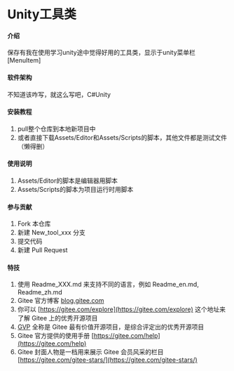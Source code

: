 # Unity工具类

#### 介绍
保存有我在使用学习unity途中觉得好用的工具类，显示于unity菜单栏[MenuItem]

#### 软件架构
不知道该咋写，就这么写吧，C#Unity


#### 安装教程

1.  pull整个仓库到本地新项目中
1.  或者直接下载Assets/Editor和Assets/Scripts的脚本，其他文件都是测试文件（懒得删）

#### 使用说明

1.  Assets/Editor的脚本是编辑器用脚本
2.  Assets/Scripts的脚本为项目运行时用脚本

#### 参与贡献

1.  Fork 本仓库
2.  新建 New_tool_xxx 分支
3.  提交代码
4.  新建 Pull Request


#### 特技

1.  使用 Readme\_XXX.md 来支持不同的语言，例如 Readme\_en.md, Readme\_zh.md
2.  Gitee 官方博客 [blog.gitee.com](https://blog.gitee.com)
3.  你可以 [https://gitee.com/explore](https://gitee.com/explore) 这个地址来了解 Gitee 上的优秀开源项目
4.  [GVP](https://gitee.com/gvp) 全称是 Gitee 最有价值开源项目，是综合评定出的优秀开源项目
5.  Gitee 官方提供的使用手册 [https://gitee.com/help](https://gitee.com/help)
6.  Gitee 封面人物是一档用来展示 Gitee 会员风采的栏目 [https://gitee.com/gitee-stars/](https://gitee.com/gitee-stars/)
